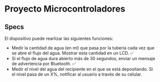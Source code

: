 # Proyecto Microcontroladores
## Specs
El dispositivo puede rearlizar las siguientes funciones:
- Medir la cantidad de agua (en ml) que pasa por la tubería cada vez que se abre el flujo del agua. Mostrar esta cantidad en un LCD. ✅
- Si el flujo de agua dura abierto más de 30 segundos, enviar un mensaje de advertencia por Bluetooth. ✅
- Medir el nivel del agua del recipiente en el que se está depositando. Si el nivel pasa de un X%, notificar al usuario a través de su celular.
